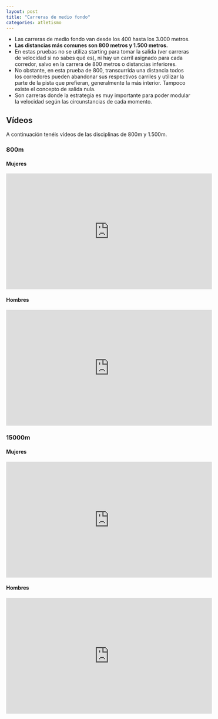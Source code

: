 ```yaml
---
layout: post
title: "Carreras de medio fondo"
categories: atletismo
---
```


* Las carreras de medio fondo van desde los 400 hasta los 3.000 metros.
* **Las distancias más comunes son 800 metros y 1.500 metros.**
* En estas pruebas no se utiliza starting para tomar la salida (ver carreras de velocidad si no sabes qué es), ni hay un carril asignado para cada corredor, salvo en la carrera de 800 metros o distancias inferiores. 
* No obstante, en esta prueba de 800, transcurrida una distancia todos los corredores pueden abandonar sus respectivos carriles y utilizar la parte de la pista que prefieran, generalmente la más interior. Tampoco existe el concepto de salida nula.
* Son carreras donde la estrategia es muy importante para poder modular la velocidad según las circunstancias de cada momento.

## Vídeos

A continuación tenéis vídeos de las disciplinas de 800m y 1.500m.

### 800m

#### Mujeres
<iframe width="560" height="315" src="https://www.youtube.com/embed/vHU9OFSwmEs" frameborder="0" allow="accelerometer; autoplay; encrypted-media; gyroscope; picture-in-picture" allowfullscreen></iframe>

#### Hombres
<iframe width="560" height="315" src="https://www.youtube.com/embed/x7KGlbZVK-k" frameborder="0" allow="accelerometer; autoplay; encrypted-media; gyroscope; picture-in-picture" allowfullscreen></iframe>

### 15000m

#### Mujeres

<iframe width="560" height="315" src="https://www.youtube.com/embed/wJigR1qr8kU" frameborder="0" allow="accelerometer; autoplay; encrypted-media; gyroscope; picture-in-picture" allowfullscreen></iframe>

#### Hombres

<iframe width="560" height="315" src="https://www.youtube.com/embed/_nulJrt7i5I" frameborder="0" allow="accelerometer; autoplay; encrypted-media; gyroscope; picture-in-picture" allowfullscreen></iframe>

